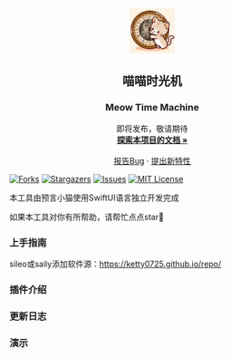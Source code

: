 <!-- PROJECT LOGO -->

<p align="center">
   <a href="https://github.com/Ketty0725/Meow-Time-Machine/">
    <img src="logo.png" alt="Logo" width="80" height="80">
  </a>
  <h2 align="center">喵喵时光机</h2>
  <h3 align="center">Meow Time Machine</h3>
  <p align="center">
    即将发布，敬请期待
    <br />
    <a href="https://github.com/Ketty0725/Meow-Time-Machine"><strong>探索本项目的文档 »</strong></a>
    <br />
    <br />
    <a href="https://github.com/Ketty0725/Meow-Time-Machine/issues">报告Bug</a>
    ·
    <a href="https://github.com/Ketty0725/Meow-Time-Machine/issues">提出新特性</a>
  </p>

</p>

<!-- PROJECT SHIELDS -->

[![Forks][forks-shield]][forks-url]
[![Stargazers][stars-shield]][stars-url]
[![Issues][issues-shield]][issues-url]
[![MIT License][license-shield]][license-url]

本工具由预言小猫使用SwiftUI语言独立开发完成

如果本工具对你有所帮助，请帮忙点点star🌟

### 上手指南
sileo或saily添加软件源：https://ketty0725.github.io/repo/


### 插件介绍


### 更新日志


### 演示



<!-- links -->
[your-project-path]:Ketty0725/Meow-Time-Machine
[forks-shield]: https://img.shields.io/github/forks/Ketty0725/Meow-Time-Machine.svg?style=flat-square
[forks-url]: https://github.com/Ketty0725/Meow-Time-Machine/network/members
[stars-shield]: https://img.shields.io/github/stars/Ketty0725/Meow-Time-Machine.svg?style=flat-square
[stars-url]: https://github.com/Ketty0725/Meow-Time-Machine/stargazers
[issues-shield]: https://img.shields.io/github/issues/Ketty0725/Meow-Time-Machine.svg?style=flat-square
[issues-url]: https://img.shields.io/github/issues/Ketty0725/Meow-Time-Machine.svg
[license-shield]: https://img.shields.io/github/license/Ketty0725/Meow-Time-Machine.svg?style=flat-square
[license-url]: https://github.com/Ketty0725/Meow-Time-Machine/blob/main/LICENSE
